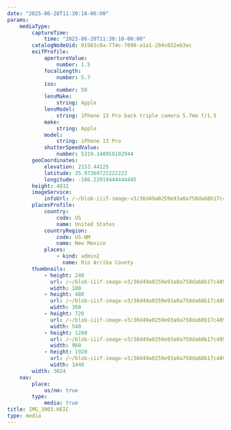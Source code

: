 ```yaml
---
date: "2025-06-28T11:30:18-06:00"
params:
    mediaType:
        captureTime:
            time: "2025-06-28T11:30:18-06:00"
        catalogNodeUid: 01983c8a-774c-7090-a1a1-204c652eb3ec
        exifProfile:
            apertureValue:
                number: 1.5
            focalLength:
                number: 5.7
            iso:
                number: 50
            lensMake:
                string: Apple
            lensModel:
                string: iPhone 13 Pro back triple camera 5.7mm f/1.5
            make:
                string: Apple
            model:
                string: iPhone 13 Pro
            shutterSpeedValue:
                number: 5319.148958102944
        geoCoordinates:
            elevation: 2153.44125
            latitude: 35.97369722222222
            longitude: -106.22919444444445
        height: 4032
        imageService:
            infoUrl: /~/blob-iiif-image-v3/36d49a0259e93a0a758da68b17c489a89f5e0b68882c87c0c63d235f423fb9b6/info.json
        placesProfile:
            country:
                code: US
                name: United States
            countryRegion:
                code: US-NM
                name: New Mexico
            places:
                - kind: admin2
                  name: Rio Arriba County
        thumbnails:
            - height: 240
              url: /~/blob-iiif-image-v3/36d49a0259e93a0a758da68b17c489a89f5e0b68882c87c0c63d235f423fb9b6/full/180%2C240/0/default.jpg
              width: 180
            - height: 480
              url: /~/blob-iiif-image-v3/36d49a0259e93a0a758da68b17c489a89f5e0b68882c87c0c63d235f423fb9b6/full/360%2C480/0/default.jpg
              width: 360
            - height: 720
              url: /~/blob-iiif-image-v3/36d49a0259e93a0a758da68b17c489a89f5e0b68882c87c0c63d235f423fb9b6/full/540%2C720/0/default.jpg
              width: 540
            - height: 1280
              url: /~/blob-iiif-image-v3/36d49a0259e93a0a758da68b17c489a89f5e0b68882c87c0c63d235f423fb9b6/full/960%2C1280/0/default.jpg
              width: 960
            - height: 1920
              url: /~/blob-iiif-image-v3/36d49a0259e93a0a758da68b17c489a89f5e0b68882c87c0c63d235f423fb9b6/full/1440%2C1920/0/default.jpg
              width: 1440
        width: 3024
    nav:
        place:
            us/nm: true
        type:
            media: true
title: IMG_3903.HEIC
type: media
---
```

